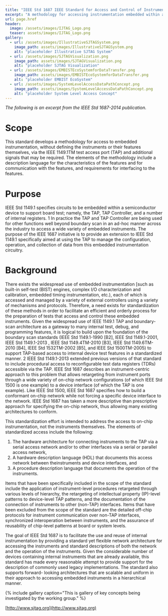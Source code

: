 ```yaml
---
title: "IEEE Std 1687 IEEE Standard for Access and Control of Instrumentation Embedded within a Semiconductor Device"
excerpt: "A methodology for accessing instrumentation embedded within a semiconductor device, without defining the instruments or their features themselves, via the IEEE 1149.1TM test access port (TAP) and/or other signals, is described in this standard. The elements of the methodology include a hardware architecture for the on-chip network connecting the instruments to the chip pins, a hardware description language to describe this network, and a software language and protocol for communicating with the instruments via this network."
url: page.href
header:
  image: /assets/images/IJTAG_Logo.png
  teaser: assets/images/IJTAG_Logo.png
gallery:
  - url: /assets/images/IllustrativeSJTAGSystem.png
    image_path: assets/images/IllustrativeSJTAGSystem.png
    alt: "placeholder Illustrative SJTAG System"
  - url: /assets/images/SJTAGVisualization.png
    image_path: assets/images/SJTAGVisualization.png
    alt: "placeholder SJTAG Visualization"
  - url: /assets/images/EMBISTEcoSystemforDataTransfer.png
    image_path: assets/images/EMBISTEcoSystemforDataTransfer.png
    alt: "placeholder EMBIST EcoSystem"
  - url: /assets/images/SystemLevelAccessDataPathConcept.png
    image_path: assets/images/SystemLevelAccessDataPathConcept.png
    alt: "placeholder System Level Access Concept"
---
```

*The following is an excerpt from the IEEE Std 1687-2014 publication.*

# Scope
This standard develops a methodology for access to embedded instrumentation, without defining the instruments or their features themselves, via the IEEE 1149.1TM test access port (TAP) and additional signals that may be required. The elements of the methodology include a description language for the characteristics of the features and for communication with the features, and requirements for interfacing to the features.

# Purpose
IEEE Std 1149.1 specifies circuits to be embedded within a semiconductor device to support board test; namely, the TAP, TAP Controller, and a number of internal registers. 1 In practice the TAP and TAP Controller are being used for other functions well beyond boundary scan in an ad-hoc manner across the
industry to access a wide variety of embedded instruments. The purpose of the IEEE 1687 initiative is to provide an extension to IEEE Std 1149.1 specifically aimed at using the TAP to manage the configuration, operation, and collection of data from this embedded instrumentation circuitry.

# Background
There exists the widespread use of embedded instrumentation [such as built-in self-test (BIST) engines, complex I/O characterization and calibration, embedded timing instrumentation, etc.), each of which is accessed and managed by a variety of external controllers using a variety of mechanisms and protocols. Therefore, a need exists for standardization of these methods in order to facilitate an efficient and orderly process for the preparation of tests that access and control these embedded instruments. Given the widespread use of IEEE 1149.1 TAP and boundary-scan architecture as a gateway to many internal test, debug, and programming features, it is logical to build upon the foundation of the boundary scan standards (IEEE Std 1149.1-1990 [B2], IEEE Std 1149.1-2001, IEEE Std 1149.1-2013 , IEEE Std 1149.4TM-2010 [B3], IEEE Std 1149.6TM-2010 [B4], IEEE Std 1532TM-2002 [B5], and IEEE Std 1500TM-2005) to support TAP-based access to internal device test features in a standardized manner. 2 IEEE Std 1149.1-2013 extended previous versions of that standard to include procedural access to reconfigurable test data registers (TDRs) accessible via the TAP. IEEE Std 1687 describes an instrument-centric approach to this problem that allows retargeting from instrument ports through a wide variety of on-chip network configurations (of which IEEE Std 1500 is one example) to a device interface (of which the TAP is one example). Like IEEE Std 1500, IEEE Std 1687 specifies how to build a conformant on-chip network while not forcing a specific device interface to the network. IEEE Std 1687 has taken a more descriptive than prescriptive approach for specifying the on-chip network, thus allowing many existing architectures to conform.

This standardization effort is intended to address the access to on-chip instrumentation, not the instruments themselves. The elements of standardized access include the following:
1. The hardware architecture for connecting instruments to the TAP via a serial access network and/or to other interfaces via a serial or parallel access network,
2. A hardware description language (HDL) that documents this access network between theinstruments and device interfaces, and
3. A procedure description language that documents the operation of the instruments.

Items that have been specifically included in the scope of the standard include the application of instrument-level procedures retargeted through various levels of hierarchy, the retargeting of intellectual property (IP)-level patterns to device-level TAP patterns, and the documentation of the connection of instruments to other (non-TAP) interfaces.
Items that have been excluded from the scope of the standard are the detailed off-chip protocols for instrument communication over non-TAP interfaces, synchronized interoperation between instruments, and the assurance of reusability of chip-level patterns at board or system levels.

The goal of IEEE Std 1687 is to facilitate the use and reuse of internal instrumentation by providing a standard yet flexible network architecture for accessing the instruments and standard descriptions of both the network and the operation of the instruments. Given the considerable number of devices containing internal instruments that are already available, this standard has made every reasonable attempt to provide support for the description of commonly used legacy implementations. The standard also supports forward-
looking architectures that are scalable and uniform in their approach to accessing embedded instruments in a hierarchical manner.

{% include gallery caption="This is gallery of key concepts being investigated by the working group." %}

[http://www.sjtag.org](http://www.sjtag.org)
